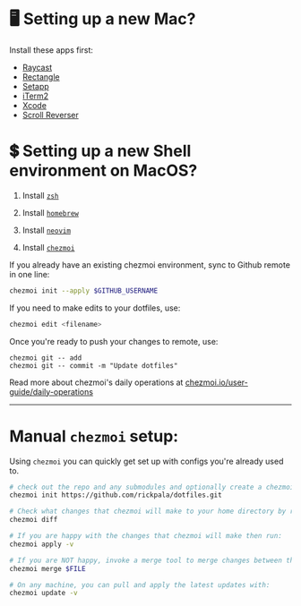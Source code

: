 # 🖥️ Setting up a new Mac?

Install these apps first:
* [Raycast](https://www.raycast.com)
* [Rectangle](https://rectangleapp.com)
* [Setapp](https://setapp.com)
* [iTerm2](https://iterm2.com)
* [Xcode](https://apple.com/xcode)
* [Scroll Reverser](https://pilotmoon.com)

# 💲 Setting up a new Shell environment on MacOS?

1. Install [`zsh`](https://ohmyz.sh/)

2. Install [`homebrew`](https://brew.sh)

3. Install [`neovim`](https://neovim.io/)

4. Install [`chezmoi`](https://www.chezmoi.io/quick-start/)

If you already have an existing chezmoi environment, sync to Github remote in one line:
```sh
chezmoi init --apply $GITHUB_USERNAME
```

If you need to make edits to your dotfiles, use:
```sh
chezmoi edit <filename>
```

Once you're ready to push your changes to remote, use:
```
chezmoi git -- add
chezmoi git -- commit -m "Update dotfiles"
```

Read more about chezmoi's daily operations at [chezmoi.io/user-guide/daily-operations](chezmoi.io/user-guide/daily-operations)
<hr />

# Manual `chezmoi` setup:

Using `chezmoi` you can quickly get set up with configs you're already used to.

```sh
# check out the repo and any submodules and optionally create a chezmoi config file for you.
chezmoi init https://github.com/rickpala/dotfiles.git

# Check what changes that chezmoi will make to your home directory by running:
chezmoi diff

# If you are happy with the changes that chezmoi will make then run:
chezmoi apply -v

# If you are NOT happy, invoke a merge tool to merge changes between the two files:
chezmoi merge $FILE

# On any machine, you can pull and apply the latest updates with:
chezmoi update -v
```
